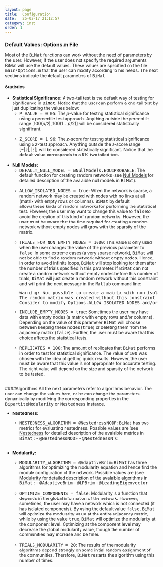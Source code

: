 ```yaml
---
layout: page
title:  Configuration
date:   25-02-17 21:12:57
category: inst
order: 1
---
```

 
### Default Values: Options.m File

Most of the <tt>BiMat</tt> functions can work without the need of parameters by the user. However, if the user does
not specify the required arguments, BiMat will use the default values. These values
are specified on the file <tt>main/Options.m</tt> that the user can modify according to his needs. The next sections indicate
the default parameters of <tt>BiMat</tt>

#### Statistics

* **Statistical Significance:** A two-tail test is the default way of testing for
significance in <tt>BiMat</tt>. Notice that the user can perform a one-tail test by just duplicating 
the values below:
  * <tt>P_VALUE = 0.05</tt>: The $p$-value for testing statistical significance using a percentile test approach.
	Anything outside the percentile range $[100(p/2), 100(1-p/2)]$ will be considered statistically significant.<br><br>
  * <tt>Z_SCORE = 1.96</tt>: The $z$-score for testing statistical significance using a $z$-test approach.
	Anything outside the $z$-score range $[-|z|,|z|]$ will be considered statistically significant. Notice that the default value
	corresponds to a 5% two tailed test.<br><br>
* **Null Models:**
  * <tt>DEFAULT_NULL_MODEL = @NullModels.EQUIPROBABLE</tt>: The default function for creating random
	networks (see [Null Models](/BiMat/stats/null_models.html "Null Models") for detailed description of the avalaible null models in <tt>BiMat</tt>).<br><br> 
  * <tt>ALLOW_ISOLATED_NODES = true</tt>: When the network is sparse, a random network may be created
	with nodes with no links at all (matrix with empty rows or columns). <tt>BiMat</tt> by default  
	allows these kinds of random networks for performing the statistical test. However, the user may want to 
	change this value to <tt>false</tt>to avoid the creation of this kind of random networks. However, the user must be aware
	that the time required for creating a random network without empty nodes will grow with the sparsity of the matrix.<br><br>
  * <tt>TRIALS_FOR_NON_EMPTY_NODES = 1000</tt>: This value is only used when the user changes
	the value of the previous parameter to <tt>false</tt>. In some extreme cases (a very sparse network),
	<tt>BiMat</tt> will not be able to find a random network without empty nodes. Hence, in order to avoid infinite
	loops, <tt>BiMat</tt> will stop looking for them after the number of trials specified in this parameter. 
	If <tt>BiMat</tt> can not create a random network without empty nodes before this number of trials, <tt>BiMat</tt>
	will just create a random network without this constraint and will print the next message in 
	the <tt>Matlab</tt> command line:
	<pre class="codeoutput">
	Warning: Not possible to create a matrix with non isolated nodes.
	The random matrix was created without this constraint instead.
	Consider to modify Options.ALLOW_ISOLATED_NODES and/or Options.INCLUDE_EMPTY_NODES
	</pre>
  * <tt>INCLUDE_EMPTY_NODES = true</tt>: Sometimes the user may have data with empty nodes (a matrix
	with empty rows and/or columns). Depending on the value of this parameter <tt>BiMat</tt> will choose 
	between keeping these nodes (<tt>true</tt>)  or deleting them from the adjacency matrix (<tt>false</tt>).
	Further, the user must be aware that this choice affects the statistical tests.<br><br>
  * <tt>REPLICATES = 100</tt>: The amount of replicates that <tt>BiMat</tt> performs in order to test
	for statistical significance. The value of <tt>100</tt> was chosen with the idea of getting quick
	results. However, the user must be aware that this value is not appropriate for accurate
	testing. The right value will depend on the size and sparsity of the network to be tested.<br><br>

####Algorithms
All the next parameters refer to algorithms behavior. The user
can change the values here, or he can change the parameters dynamically by modifying the corresponding
properties in the <tt>BipartiteModularity</tt> or <tt>Nestedness</tt> instance.

* **Nestedness:**
  * <tt>NESTEDNESS_ALGORITHM = @NestednessNODF</tt>: <tt>BiMat</tt> has two metrics for evaluating
	nestedness. Possible values are (see [Nestedness](/BiMat/alg/nestedness.html "Nestedness")
	for detailed description of the avalaible metrics in <tt>BiMat</tt>):
        - <tt>@NestednessNODF</tt>
        - <tt>@NestednessNTC</tt> <br><br>

* **Modularity:**
  * <tt>MODULARITY_ALGORITHM = @AdaptiveBrim</tt>: <tt>BiMat</tt> has three algorithms
	for optimizing the modularity equation and hence find the module configuration of the network.
	 Possible values are 
	(see [Modularity](/BiMat/alg/modularity.html "Modularity") for detailed description of the avalaible algorithms in <tt>BiMat</tt>):
        -  <tt>@AdaptiveBrim</tt>
        -  <tt>@LPBrim</tt>
        -  <tt>@LeadingEigenvector</tt> <br><br> 
  * <tt>OPTIMIZE_COMPONENTS = false</tt>: Modularity is a function that depends in the global information
	of the network. However, sometimes, the user may have a network which is not connected (it has
	isolated components). By using the default value <tt>false</tt>, <tt>BiMat</tt> will optimize the modularity
	value at the entire adjacency matrix, while by using the value <tt>true</tt>, <tt>BiMat</tt> will optimize
	the modularity at the component level. Optimizing at the component level may decrease the 
	global modularity value, though the number of communities may increase and be finer.<br><br>
  * <tt>TRIALS_MODULARITY = 20</tt>: The results of the modularity algorithms depend strongly
	on some initial random assignment of the communities. Therefore, <tt>BiMat</tt> restarts the algorithm using this number of times.
        


